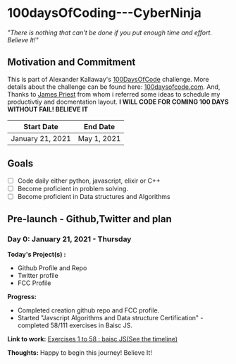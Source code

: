 # 100daysOfCoding---CyberNinja
*"There is nothing that can't be done if you put enough time and effort. Believe It!"*
## Motivation and Commitment
This is part of Alexander Kallaway's [100DaysOfCode](https://github.com/Kallaway/100-days-of-code "the official repo") challenge. More details about the challenge can be found here: [100daysofcode.com](http://100daysofcode.com/ "100daysofcode.com"). And, Thanks to [James Priest](https://james-priest.github.io) from whom i referred some ideas to schedule my productivtiy and docmentation layout.
**I WILL CODE FOR COMING 100 DAYS WITHOUT FAIL! BELIEVE IT**

|  Start Date   | End Date     |
| ------------- | ------------ |
| January 21, 2021 | May 1, 2021 |

## Goals

- [ ] Code daily either python, javascript, elixir or C++
- [ ] Become proficient in problem solving.
- [ ] Become proficient in Data structures and Algorithms

## Pre-launch - Github,Twitter and plan
### Day 0: January 21, 2021 - Thursday

**Today's Project(s) :**
 - Github Profile and Repo
 - Twitter profile
 - FCC Profile
 
 **Progress:**
  - Completed creation github repo and FCC profile.
  - Started "Javscript Algorithms and Data structure Certification" - completed 58/111 exercises in Baisc JS.
  
 **Link to work:**
 [Exercises 1 to 58 : baisc JS(See the timeline)](https://www.freecodecamp.org/learn)
 
 **Thoughts:**
Happy to begin this journey! Believe It!
